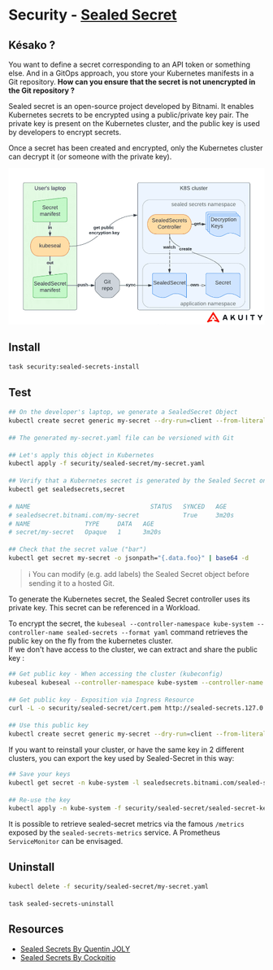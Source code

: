 # Security - [Sealed Secret][sealed-secret-doc]

## Késako ?

You want to define a secret corresponding to an API token or something else. And in a GitOps approach, you store your Kubernetes manifests in a Git repository. **How can you ensure that the secret is not unencrypted in the Git repository ?**

Sealed secret is an open-source project developed by Bitnami. It enables Kubernetes secrets to be encrypted using a public/private key pair. The private key is present on the Kubernetes cluster, and the public key is used by developers to encrypt secrets.

Once a secret has been created and encrypted, only the Kubernetes cluster can decrypt it (or someone with the private key).

![Sealed Secret](../images/sealed-secret.png)

## Install

```bash
task security:sealed-secrets-install
```

## Test

```bash
## On the developer's laptop, we generate a SealedSecret Object
kubectl create secret generic my-secret --dry-run=client --from-literal=foo=bar -o yaml | kubeseal --controller-namespace kube-system --controller-name sealed-secrets --format yaml >| security/sealed-secret/my-secret.yaml

## The generated my-secret.yaml file can be versioned with Git

## Let's apply this object in Kubernetes
kubectl apply -f security/sealed-secret/my-secret.yaml

## Verify that a Kubernetes secret is generated by the Sealed Secret ontroller
kubectl get sealedsecrets,secret

# NAME                                 STATUS   SYNCED   AGE
# sealedsecret.bitnami.com/my-secret            True     3m20s
# NAME               TYPE     DATA   AGE
# secret/my-secret   Opaque   1      3m20s

## Check that the secret value ("bar")
kubectl get secret my-secret -o jsonpath="{.data.foo}" | base64 -d
```

> ℹ️ You can modify (e.g. add labels) the Sealed Secret object before sending it to a hosted Git.

To generate the Kubernetes secret, the Sealed Secret controller uses its private key. This secret can be referenced in a Workload.

To encrypt the secret, the `kubeseal --controller-namespace kube-system --controller-name sealed-secrets --format yaml` command retrieves the public key on the fly from the kubernetes cluster. \
If we don't have access to the cluster, we can extract and share the public key :

```bash
## Get public key - When accessing the cluster (kubeconfig)
kubeseal kubeseal --controller-namespace kube-system --controller-name sealed-secrets --fetch-cert > security/sealed-secret/cert.pem

## Get public key - Exposition via Ingress Resource
curl -L -o security/sealed-secret/cert.pem http://sealed-secrets.127.0.0.1.nip.io/v1/cert.pem

## Use this public key
kubectl create secret generic my-secret --dry-run=client --from-literal=foo=bar -o yaml | kubeseal --cert security/sealed-secret/cert.pem --format yaml >| security/sealed-secret/my-secret.yaml
```

If you want to reinstall your cluster, or have the same key in 2 different clusters, you can export the key used by Sealed-Secret in this way:

```bash
## Save your keys
kubectl get secret -n kube-system -l sealedsecrets.bitnami.com/sealed-secrets-key -o yaml > security/sealed-secret/sealed-secret-key.yaml

## Re-use the key
kubectl apply -n kube-system -f security/sealed-secret/sealed-secret-key.yaml
```

It is possible to retrieve sealed-secret metrics via the famous `/metrics` exposed by the `sealed-secrets-metrics` service. A Prometheus `ServiceMonitor` can be envisaged.

## Uninstall

```bash
kubectl delete -f security/sealed-secret/my-secret.yaml

task sealed-secrets-uninstall
```

## Resources

- [Sealed Secrets By Quentin JOLY][sealed-secrets-quentin-joly]
- [Sealed Secrets By Cockpitio][sealed-secrets-cockpitio]

<!-- Links -->
[sealed-secrets-quentin-joly]:https://une-tasse-de.cafe/blog/sealed-secrets/
[sealed-secrets-cockpitio]: https://blog.cockpitio.com/devops/sealed-secrets/
[sealed-secret-doc]: https://sealed-secrets.netlify.app/
